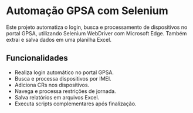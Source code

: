 # Automação GPSA com Selenium

Este projeto automatiza o login, busca e processamento de dispositivos no portal GPSA, utilizando Selenium WebDriver com Microsoft Edge. Também extrai e salva dados em uma planilha Excel.

## Funcionalidades

- Realiza login automático no portal GPSA.
- Busca e processa dispositivos por IMEI.
- Adiciona CRs nos dispositivos.
- Navega e processa restrições de jornada.
- Salva relatórios em arquivos Excel.
- Executa scripts complementares após finalização.